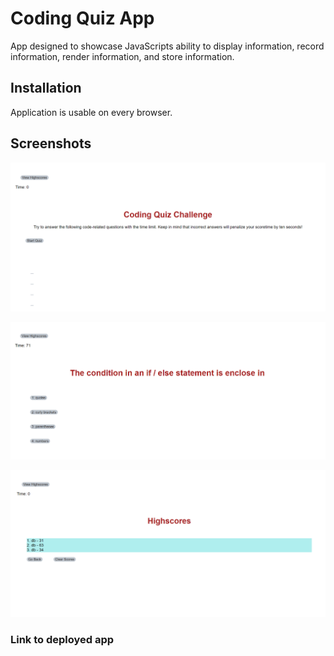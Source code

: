 # Coding Quiz App

App designed to showcase JavaScripts ability to display information, record information, render information, and store information.

## Installation

Application is usable on every browser.

## Screenshots 

![Screenshot](./assets/images/quiz.png)

![Screenshot](./assets/images/quiza.png)

![Screenshot](./assets/images/hs.png)

### Link to deployed app